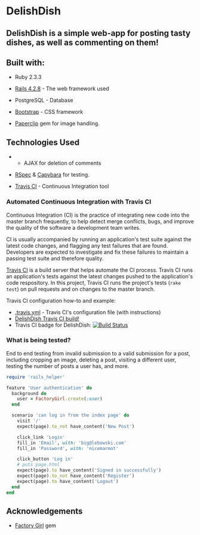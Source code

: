 # DelishDish

## DelishDish is a simple web-app for posting tasty dishes, as well as commenting on them!

## Built with:

* Ruby 2.3.3

* [Rails 4.2.8](https://guides.rubyonrails.org/v4.2.8/) - The web framework used

* PostgreSQL - Database

* [Bootstrap](https://getbootstrap.com/docs/3.3/) - CSS framework

* [Paperclip](https://github.com/thoughtbot/paperclip) gem for image handling.


## Technologies Used

* * AJAX for deletion of comments

* [RSpec](https://github.com/rspec/rspec) & [Capybara](https://github.com/teamcapybara/capybara) for testing.

* [Travis CI](https://github.com/travis-ci/travis-ci) - Continuous Integration tool


### Automated Continuous Integration with Travis CI

Continuous Integration (CI) is the practice of integrating new code into the master branch frequently, to help detect merge conflicts, bugs, and improve the quality of the software a development team writes.

CI is usually accompanied by running an application's test suite against the latest code changes, and flagging any test failures that are found. Developers are expected to investigate and fix these failures to maintain a passing test suite and therefore quality.

[Travis CI](https://travis-ci.org) is a build server that helps automate the CI process. Travis CI runs an application's tests against the latest changes pushed to the application's code respository. In this project, Travis CI runs the project's tests (`rake test`) on pull requests and on changes to the master branch.

Travis CI configuration how-to and example:
- [.travis.yml](.travis.yml) - Travis CI's configuration file (with instructions)
- [DelishDish Travis CI build!](https://travis-ci.org/bennypaulino/delish-dish)
- Travis CI badge for DelishDish: [![Build Status](https://travis-ci.org/bennypaulino/delish-dish.svg?branch=master)](https://travis-ci.org/bennypaulino/delish-dish)


### What is being tested?

End to end testing from invalid submission to a valid submission for a post, including cropping an image, deleting a post, visiting a different user, testing the number of posts a user has, and more.


```ruby
require 'rails_helper'

feature 'User authentication' do
  background do
    user = FactoryGirl.create(:user)
  end

  scenario 'can log in from the index page' do
    visit '/'
    expect(page).to_not have_content('New Post')

    click_link 'Login'
    fill_in 'Email', with: 'big@lebowski.com'
    fill_in 'Password', with: 'nicemarmot'

    click_button 'Log in'
    # puts page.html
    expect(page).to have_content('Signed in successfully')
    expect(page).to_not have_content('Register')
    expect(page).to have_content('Logout')
  end
end
```

## Acknowledgements

* [Factory Girl](https://github.com/thoughtbot/factory_bot) gem
